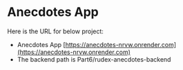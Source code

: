 # Anecdotes App
Here is the URL for below project:

- Anecdotes App [https://anecdotes-nrvw.onrender.com](https://anecdotes-nrvw.onrender.com)
- The backend path is Part6/rudex-anecdotes-backend
